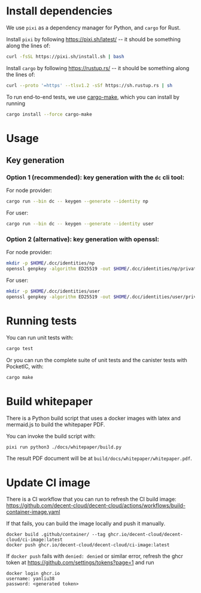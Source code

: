 # Install dependencies

We use `pixi` as a dependency manager for Python, and `cargo` for Rust.

Install `pixi` by following https://pixi.sh/latest/ -- it should be something along the lines of:

```bash
curl -fsSL https://pixi.sh/install.sh | bash
```

Install `cargo` by following https://rustup.rs/ -- it should be something along the lines of:

```bash
curl --proto '=https' --tlsv1.2 -sSf https://sh.rustup.rs | sh
```

To run end-to-end tests, we use [cargo-make](https://github.com/sagiegurari/cargo-make), which you can install by running

```bash
cargo install --force cargo-make
```

# Usage

## Key generation

### Option 1 (recommended): key generation with the `dc` cli tool:

For node provider:

```bash
cargo run --bin dc -- keygen --generate --identity np
```

For user:

```bash
cargo run --bin dc -- keygen --generate --identity user
```

### Option 2 (alternative): key generation with openssl:

For node provider:

```bash
mkdir -p $HOME/.dcc/identities/np
openssl genpkey -algorithm ED25519 -out $HOME/.dcc/identities/np/private.pem
```

For user:

```bash
mkdir -p $HOME/.dcc/identities/user
openssl genpkey -algorithm ED25519 -out $HOME/.dcc/identities/user/private.pem
```

# Running tests

You can run unit tests with:

```bash
cargo test
```

Or you can run the complete suite of unit tests and the canister tests with PocketIC, with:

```bash
cargo make
```

# Build whitepaper

There is a Python build script that uses a docker images with latex and mermaid.js to build the whitepaper PDF.

You can invoke the build script with:

```bash
pixi run python3 ./docs/whitepaper/build.py
```

The result PDF document will be at `build/docs/whitepaper/whitepaper.pdf`.

# Update CI image

There is a CI workflow that you can run to refresh the CI build image: https://github.com/decent-cloud/decent-cloud/actions/workflows/build-container-image.yaml

If that fails, you can build the image locally and push it manually.

```
docker build .github/container/ --tag ghcr.io/decent-cloud/decent-cloud/ci-image:latest
docker push ghcr.io/decent-cloud/decent-cloud/ci-image:latest
```

If `docker push` fails with `denied: denied` or similar error, refresh the ghcr token at https://github.com/settings/tokens?page=1 and run

```
docker login ghcr.io
username: yanliu38
password: <generated token>
```
